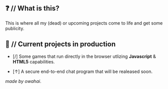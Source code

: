 ##  ❓ // What is this?
This is where all my (dead) or upcoming projects come to life and get some publicity.

## 👷 // Current projects in production
- [/] Some games that run directly in the browser utlizing **Javascript** & **HTML5** capabilities. 
 
- [↑] A secure end-to-end chat program that will be realeased soon.

*made by owahai*.
